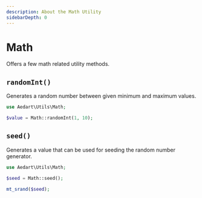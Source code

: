```yaml
---
description: About the Math Utility
sidebarDepth: 0
---
```


# Math

Offers a few math related utility methods.

## `randomInt()`

Generates a random number between given minimum and maximum values.

```php
use Aedart\Utils\Math;

$value = Math::randomInt(1, 10);
```

## `seed()`

Generates a value that can be used for seeding the random number generator.

```php
use Aedart\Utils\Math;

$seed = Math::seed();

mt_srand($seed);
```
